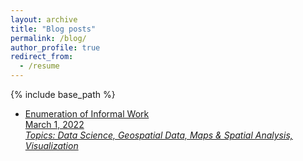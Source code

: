 ```yaml
---
layout: archive
title: "Blog posts"
permalink: /blog/
author_profile: true
redirect_from:
  - /resume
---
```


{% include base_path %}

* <ins>[Enumeration of Informal Work](https://dlab.berkeley.edu/news/enumeration-informal-work)    
March 1, 2022    
*Topics: Data Science, Geospatial Data, Maps & Spatial Analysis, Visualization*

